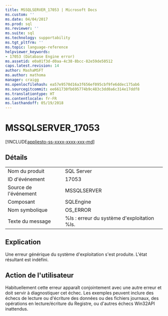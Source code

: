 ```yaml
---
title: MSSQLSERVER_17053 | Microsoft Docs
ms.custom: ''
ms.date: 04/04/2017
ms.prod: sql
ms.reviewer: ''
ms.suite: sql
ms.technology: supportability
ms.tgt_pltfrm: ''
ms.topic: language-reference
helpviewer_keywords:
- 17053 (Database Engine error)
ms.assetid: e0a01f3d-d0aa-4c38-8bcc-82e59de50512
caps.latest.revision: 14
author: MashaMSFT
ms.author: mathoma
manager: craigg
ms.openlocfilehash: ea57e9570d16a3f656ef095cbf9fe6ddec175ab6
ms.sourcegitcommit: ee661730fb695774b9c483c3dd0a6c314e17ddf8
ms.translationtype: HT
ms.contentlocale: fr-FR
ms.lasthandoff: 05/19/2018
---
```

# <a name="mssqlserver17053"></a>MSSQLSERVER_17053
[!INCLUDE[appliesto-ss-xxxx-xxxx-xxx-md](../../includes/appliesto-ss-xxxx-xxxx-xxx-md.md)]
  
## <a name="details"></a>Détails  
  
|||  
|-|-|  
|Nom du produit|SQL Server|  
|ID d'événement|17053|  
|Source de l'événement|MSSQLSERVER|  
|Composant|SQLEngine|  
|Nom symbolique|OS_ERROR|  
|Texte du message|%ls : erreur du système d'exploitation %ls.|  
  
## <a name="explanation"></a>Explication  
Une erreur générique du système d'exploitation s'est produite.  L'état résultant est indéfini.  
  
## <a name="user-action"></a>Action de l'utilisateur  
Habituellement cette erreur apparaît conjointement avec une autre erreur et doit servir à diagnostiquer cet échec. Les exemples peuvent inclure des échecs de lecture ou d'écriture des données ou des fichiers journaux, des opérations en lecture/écriture du Registre, ou d'autres échecs Win32API inattendus.  
  
